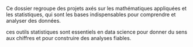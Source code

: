 Ce dossier regroupe des projets axés sur les mathématiques appliquées et les statistiques, qui sont les bases indispensables pour comprendre et analyser des données.

ces outils statistiques sont essentiels en data science pour donner du sens aux chiffres et pour construire des analyses fiables.
